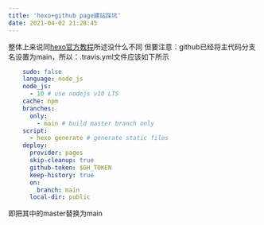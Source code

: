 ```yaml
---
title: 'hexo+github page建站踩坑'
date: 2021-04-02 21:28:45
---
```

整体上来说同[hexo官方教程](https://hexo.io/zh-cn/docs/github-pages)所述没什么不同
但要注意：github已经将主代码分支名设置为main，所以：.travis.yml文件应该如下所示
```yaml
	sudo: false
	language: node_js
	node_js:
	  - 10 # use nodejs v10 LTS
	cache: npm
	branches:
	  only:
	    - main # build master branch only
	script:
	  - hexo generate # generate static files
	deploy:
	  provider: pages
	  skip-cleanup: true
	  github-token: $GH_TOKEN
	  keep-history: true
	  on:
	    branch: main
	  local-dir: public
```
即把其中的master替换为main